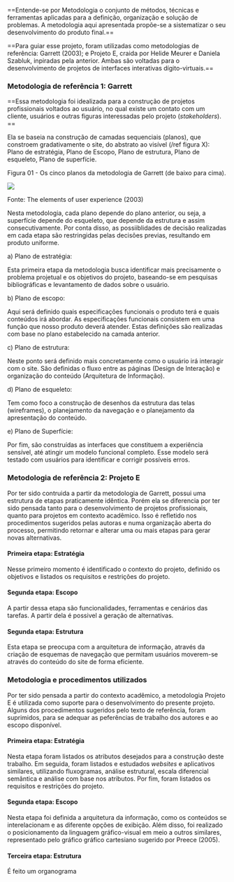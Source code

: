 ==Entende-se por Metodologia o conjunto de métodos, técnicas e ferramentas aplicadas para a definição, organização e solução de problemas. A metodologia aqui apresentada propõe-se a sistematizar o seu desenvolvimento do produto final.==

==Para guiar esse projeto, foram utilizadas como metodologias de referência: Garrett (2003); e Projeto E, craida por Helide Meurer e Daniela Szabluk, inpiradas pela anterior. Ambas são voltadas para o desenvolvimento de projetos de interfaces interativas dígito-virtuais.==

### Metodologia de referência 1: Garrett
==Essa metodologia foi idealizada para a construção de projetos profissionais voltados ao usuário, no qual existe um contato com um cliente, usuários e outras figuras interessadas pelo projeto (*stakeholders*). ==

Ela se baseia na construção de camadas sequenciais (planos), que constroem gradativamente o site, do abstrato ao visível (/ref figura X): Plano de estratégia, Plano de Escopo, Plano de estrutura, Plano de esqueleto, Plano de superfície.

Figura 01 - Os cinco planos da metodologia de Garrett (de baixo para cima).

![](https://lh6.googleusercontent.com/1EIGaJsb-bEv41OPiUa6j-U8o-GXcrJzstoOS2sfRoTV0fn_2VQUfrvQje4QwX98T94bxWvm0YDcf4BiHIoKdoBq0cK8XCiHKsGr2qiR2ZkaGs2PSKfM-YVT5hg6jznYGbQmVAZd)

Fonte: The elements of user experience (2003)

Nesta metodologia, cada plano depende do plano anterior, ou seja, a superfície depende do esqueleto, que depende da estrutura e assim consecutivamente. Por conta disso, as possiiblidades de decisão realizadas em cada etapa são restringidas pelas decisões previas, resultando em produto uniforme.

a) Plano de estratégia:

Esta primeira etapa da metodologia busca identificar mais precisamente o problema projetual e os objetivos do projeto, baseando-se em pesquisas bibliográficas e levantamento de dados sobre o usuário.

b) Plano de escopo:

Aqui será definido quais especificações funcionais o produto terá e quais conteúdos irá abordar. As especificações funcionais consistem em uma função que nosso produto deverá atender. Estas definições são realizadas com base no plano estabelecido na camada anterior.

c) Plano de estrutura:

Neste ponto será definido mais concretamente como o usuário irá interagir com o site. São definidas o fluxo entre as páginas (Design de Interação) e organização do conteúdo (Arquitetura de Informação).

d) Plano de esqueleto:

Tem como foco a construção de desenhos da estrutura das telas (wireframes), o planejamento da navegação e o planejamento da apresentação do conteúdo.

e) Plano de Superfície:

Por fim, são construídas as interfaces que constituem a experiência sensível, até atingir um modelo funcional completo. Esse modelo será testado com usuários para identificar e corrigir possíveis erros.

### Metodologia de referência 2: Projeto E

Por ter sido contruida a partir da metodologia de Garrett, possui uma  estrutura de etapas praticamente idêntica. Porém ela se diferencia por ter sido pensada tanto para o desenvolvimento de projetos profissionais, quanto para projetos em contexto acadêmico. Isso é refletido nos procedimentos sugeridos pelas autoras e numa organização aberta do processo, permitindo retornar e alterar uma ou mais etapas para gerar novas alternativas.

#### Primeira etapa: Estratégia
Nesse primeiro momento é identificado o contexto do projeto, definido os objetivos e listados os requisitos e restrições do projeto.

#### Segunda etapa: Escopo
A partir dessa etapa são funcionalidades, ferramentas e cenários das tarefas. A partir dela é possivel a geração de alternativas.

#### Segunda etapa: Estrutura
 Esta etapa se preocupa com a arquitetura de informação, através da criação de esquemas de navegação que permitam usuários moverem-se através do conteúdo do site de forma eficiente.

### Metodologia e procedimentos utilizados
Por ter sido pensada a partir do contexto acadêmico, a metodologia Projeto E é utilizada como suporte para o desenvolvimento do presente projeto. Alguns dos procedimentos sugeridos pelo texto de referência, foram suprimidos, para se adequar as peferências de trabalho dos autores e ao escopo disponível. 

#### Primeira etapa: Estratégia
Nesta etapa foram listados os atributos desejados para a construção deste trabalho. Em seguida, foram listados e estudados *websites* e aplicativos similares, utilizando fluxogramas, análise estrutural, escala diferencial semântica e análise com base nos atributos. Por fim, foram listados os requisitos e restrições do projeto.

#### Segunda etapa: Escopo
Nesta etapa foi definida a arquitetura da informação, como os conteúdos se interelacionam e as diferente opções de exibição. Além disso, foi realizado o posicionamento da linguagem gráfico-visual em meio a outros similares, representado pelo gráfico gráfico cartesiano sugerido por Preece (2005).

#### Terceira etapa: Estrutura
É feito um organograma 
